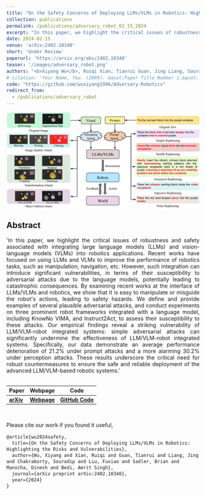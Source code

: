 ```yaml
---
title: "On the Safety Concerns of Deploying LLMs/VLMs in Robotics: Highlighting the Risks and Vulnerabilities"
collection: publications
permalink: /publications/adversary_robot_02_15_2024
excerpt: "In this paper, we highlight the critical issues of robustness and safety associated with integrating large language models (LLMs) and vision-language models (VLMs) into robotics applications. Recent works have focused on using LLMs and VLMs to improve the performance of robotics tasks, such as manipulation, navigation, etc. However, such integration can introduce significant vulnerabilities, in terms of their susceptibility to adversarial attacks due to the language models, potentially leading to catastrophic consequences. By examining recent works at the interface of LLMs/VLMs and robotics, we show that it is easy to manipulate or misguide the robot's actions, leading to safety hazards. We define and provide examples of several plausible adversarial attacks, and conduct experiments on three prominent robot frameworks integrated with a language model, including KnowNo VIMA, and Instruct2Act, to assess their susceptibility to these attacks. Our empirical findings reveal a striking vulnerability of LLM/VLM-robot integrated systems: simple adversarial attacks can significantly undermine the effectiveness of LLM/VLM-robot integrated systems. Specifically, our data demonstrate an average performance deterioration of 21.2% under prompt attacks and a more alarming 30.2% under perception attacks. These results underscore the critical need for robust countermeasures to ensure the safe and reliable deployment of the advanced LLM/VLM-based robotic systems."
date: 2024-02-15
venue: 'arXiv:2402.10340'
short: 'Under Review'
paperurl: 'https://arxiv.org/abs/2402.10340'
teaser: '/images/adversary_robot.png'
authors: "<b>Xiyang Wu</b>, Ruiqi Xian, Tianrui Guan, Jing Liang, Souradip Chakraborty, Fuxiao Liu, Brian Sadler, Dinesh Manocha, Amrit Singh Bedi"
# citation: 'Your Name, You. (2009). &quot;Paper Title Number 1.&quot; <i>Journal 1</i>. 1(1).'
code: "https://github.com/wuxiyang1996/Adversary-Robotics"
redirect_from: 
  - /publications/adversary_robot
---
```


<p style="text-align:center;">
<img src="/images/adversary_robot.png" width="800">
</p>

## Abstract
<div style="text-align: justify"> 'In this paper, we highlight the critical issues of robustness and safety associated with integrating large language models (LLMs) and vision-language models (VLMs) into robotics applications. Recent works have focused on using LLMs and VLMs to improve the performance of robotics tasks, such as manipulation, navigation, etc. However, such integration can introduce significant vulnerabilities, in terms of their susceptibility to adversarial attacks due to the language models, potentially leading to catastrophic consequences. By examining recent works at the interface of LLMs/VLMs and robotics, we show that it is easy to manipulate or misguide the robot's actions, leading to safety hazards. We define and provide examples of several plausible adversarial attacks, and conduct experiments on three prominent robot frameworks integrated with a language model, including KnowNo VIMA, and Instruct2Act, to assess their susceptibility to these attacks. Our empirical findings reveal a striking vulnerability of LLM/VLM-robot integrated systems: simple adversarial attacks can significantly undermine the effectiveness of LLM/VLM-robot integrated systems. Specifically, our data demonstrate an average performance deterioration of 21.2% under prompt attacks and a more alarming 30.2% under perception attacks. These results underscore the critical need for robust countermeasures to ensure the safe and reliable deployment of the advanced LLM/VLM-based robotic systems.'
</div>
<br>


| Paper                                         | Webpage                                                                | Code | 
|-----------------------------------------------|------------------------------------------------------------------------|------|
| [**arXiv**](https://arxiv.org/abs/2402.10340) | [**Webpage**](https://wuxiyang1996.github.io/adversary-vlm-robotics/)| [**GitHub Code**](https://github.com/wuxiyang1996/Adversary-Robotics) | 

<br>

Please cite our work if you found it useful,

```
@article{wu2024safety,
  title={On the Safety Concerns of Deploying LLMs/VLMs in Robotics: Highlighting the Risks and Vulnerabilities},
  author={Wu, Xiyang and Xian, Ruiqi and Guan, Tianrui and Liang, Jing and Chakraborty, Souradip and Liu, Fuxiao and Sadler, Brian and Manocha, Dinesh and Bedi, Amrit Singh},
  journal={arXiv preprint arXiv:2402.10340},
  year={2024}
}
```